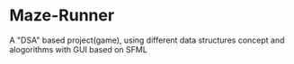 # Maze-Runner
A "DSA" based project(game), using different data structures concept and alogorithms with GUI based on SFML
